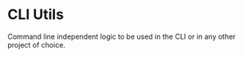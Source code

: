 # CLI Utils

Command line independent logic to be used in the CLI or in any other project of choice.
